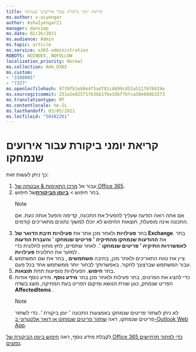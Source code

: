 ```yaml
---
title: קריאת יומני ביקורת עבור אירועים שנמחקו
ms.author: v-aiyengar
author: AshaIyengar21
manager: dansimp
ms.date: 02/26/2021
ms.audience: Admin
ms.topic: article
ms.service: o365-administration
ROBOTS: NOINDEX, NOFOLLOW
localization_priority: Normal
ms.collection: Adm_O365
ms.custom:
- "3100005"
- "7327"
ms.openlocfilehash: 9739fb1eb8e4f5adf81cd699c851a51176f0429e
ms.sourcegitcommit: 251e2e82571fb3bb1fbe3dbf7bfca30e004b3373
ms.translationtype: MT
ms.contentlocale: he-IL
ms.lasthandoff: 03/05/2021
ms.locfileid: "50482261"
---
```

# <a name="read-the-audit-logs-for-deleted-events"></a>קריאת יומני ביקורת עבור אירועים שנמחקו

כך ניתן לעשות זאת:

1. עבור אל [מרכז התאימות & אבטחה של Office 365](https://go.microsoft.com/fwlink/p/?linkid=2077143).
1. בחר חיפוש  >  [**ביומן הביקורת**](https://go.microsoft.com/fwlink/?linkid=2103759)של חיפוש.
    > [!NOTE]
    > אם אתה רואה הודעה שעליך להפעיל את התכונה, קדימה והפעל אותה כעת. אם התכונה אינה מופעלת, תוצאות החיפוש לא יוכלו למשוך נתונים מתאריכים קודמים.
1. בחר **פעילויות** ולאחר מכן אתר את **פעילויות תיבת הדואר של Exchange**. בחר את **ההודעות שנמחקו מהתיקיה ' פריטים שנמחקו** ' **והעברת הודעות לאפשרויות התיקיה ' פריטים שנמחקו** '. לאחר שתסיים, לחץ מחוץ לחלונית כדי למזער את החלונית **פעילויות** .
1. ציין את טווח התאריכים ולאחר מכן, בתיבה **משתמשים** , בחר את שם המשתמש עבור המשתמש שברצונך לחקור. באפשרותך לבחור יותר ממשתמש אחד בכל פעם.
1. בחר **חיפוש**. הפעילויות מופיעות תחת **תוצאות**.
1. כדי להציג את הפרטים, בחר פעילות ולאחר מכן בחר **מידע נוסף**. מידע נוסף אודות הפריט שנמחק, כגון שורת הנושא ומיקום הפריט בעת המחיקה, מוצג בשדה **AffectedItems** .
    > [!NOTE]
    > לא ניתן לשחזר פריטים שנמחקו באמצעות התכונה ' יומן ביקורת '. כדי לשחזר פריטים שנמחקו, ראה [שחזור פריטים שנמחקו או דואר אלקטרוני ב-Outlook Web App](https://go.microsoft.com/fwlink/?linkid=2103759).

לקבלת מידע נוסף, ראה [חיפוש ביומן הביקורת של Office 365 כדי לפתור תרחישים נפוצים](https://go.microsoft.com/fwlink/?linkid=2103944).
